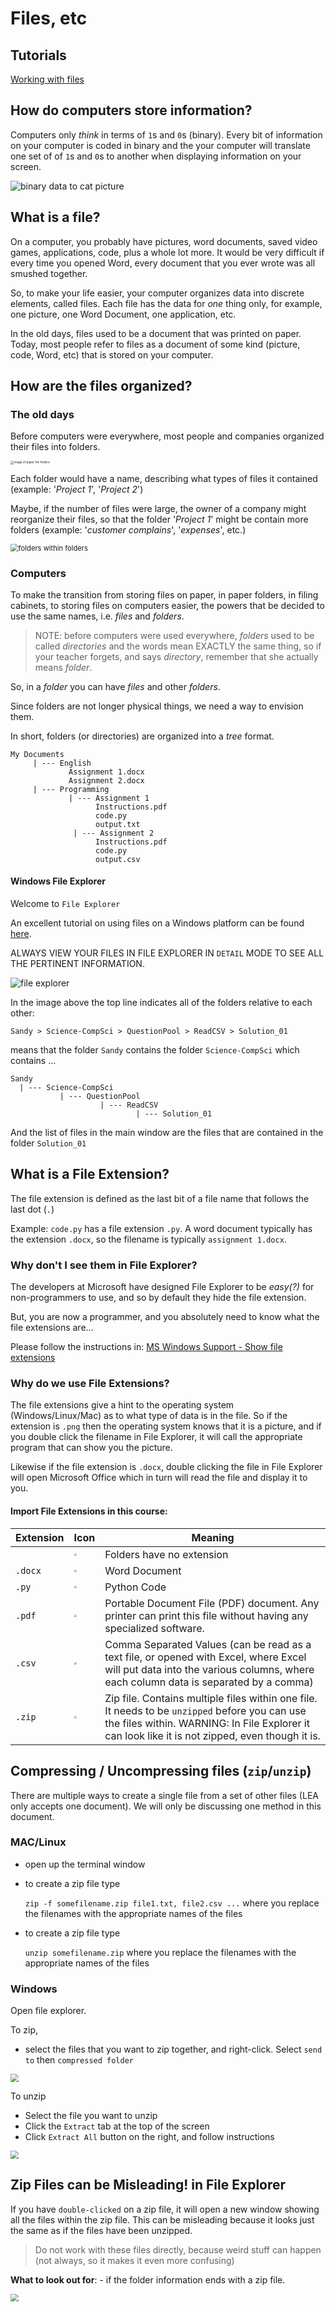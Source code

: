 # Files, etc

## Tutorials

[Working with files](https://edu.gcfglobal.org/en/windowsbasics/working-with-files/1/)

## How do computers store information?

Computers only *think* in terms of `1`s and `0`s (binary).  Every bit of information on your computer is coded in binary and the your computer will translate one set of of `1`s and `0`s to another when displaying information on your screen.

![binary data to cat picture](../Images/binary_to_picture.png)

## What is a file?

On a computer, you probably have pictures, word documents, saved video games, applications, code, plus a whole lot more. It would be very difficult if every time you opened Word, every document that you ever wrote was all smushed together.

So, to make your life easier, your computer organizes data into discrete elements, called files.  Each file has the data for *one* thing only, for example, one picture, one Word Document, one application, etc.

In the old days, files used to be a document that was printed on paper.  Today, most people refer to files as a document of some kind (picture, code, Word, etc) that is stored on your computer.

## How are the files organized?

### The old days

Before computers were everywhere, most people and companies organized their files into folders.

<img src="../Images/real_file_folders.png" alt="image of paper file folders" style="zoom:33%;" />

Each folder would have a name, describing what types of files it contained (example: '*Project 1*', '*Project 2*')

Maybe, if the number of files were large, the owner of a company might reorganize their files, so that the folder '*Project 1*' might be contain more folders (example: '*customer complains*', '*expenses*', etc.)

<img src="../Images/paper_folder_within_folder.png" alt="folders within folders" style="zoom:80%;" />

### Computers

To make the transition from storing files on paper, in paper folders, in filing cabinets, to storing files on computers easier, the powers that be decided to use the same names, i.e. *files* and *folders*.

> NOTE: before computers were used everywhere, *folders* used to be called *directories* and the words mean EXACTLY the same thing, so if your teacher forgets, and says *directory*, remember that she actually means *folder*.

So, in a *folder* you can have *files* and other *folders*.

Since folders are not longer physical things, we need a way to envision them.  

In short, folders (or directories) are organized into a *tree* format.

```text
My Documents
     | --- English
             Assignment 1.docx
             Assignment 2.docx
     | --- Programming
             | --- Assignment 1
                   Instructions.pdf
                   code.py
                   output.txt
              | --- Assignment 2
                   Instructions.pdf
                   code.py
                   output.csv
```



#### Windows File Explorer

Welcome to `File Explorer`

An excellent tutorial on using files on a Windows platform can be found [here](https://edu.gcfglobal.org/en/windowsbasics/working-with-files/1/).

ALWAYS VIEW YOUR FILES IN FILE EXPLORER IN `DETAIL` MODE TO SEE ALL THE PERTINENT INFORMATION.



![file explorer](../Images/file_explorer.png)

In the image above the top line indicates all of the folders relative to each other:

`Sandy > Science-CompSci > QuestionPool > ReadCSV > Solution_01`

means that the folder `Sandy` contains the folder `Science-CompSci` which contains ...

```text
Sandy
  | --- Science-CompSci
           | --- QuestionPool
                    | --- ReadCSV
                            | --- Solution_01
```

And the list of files in the main window are the files that are contained in the folder `Solution_01`



## What is a File Extension?

The file extension is defined as the last bit of a file name that follows the last dot (`.`)

Example: `code.py` has a file extension `.py`.  A word document typically has the extension `.docx`, so the filename is typically `assignment 1.docx`.

### Why don't I see them in File Explorer?

The developers at Microsoft have designed File Explorer to be *easy(?)* for non-programmers to use, and so by default they hide the file extension. 

But, you are now a programmer, and you absolutely need to know what the file extensions are... 

Please follow the instructions in: [MS Windows Support - Show file extensions](https://support.microsoft.com/en-us/windows/common-file-name-extensions-in-windows-da4a4430-8e76-89c5-59f7-1cdbbc75cb01)

### Why do we use File Extensions?

The file extensions give a hint to the operating system (Windows/Linux/Mac) as to what type of data is in the file.  So if the extension is `.png` then the operating system knows that it is a picture, and if you double click the filename in File Explorer, it will call the appropriate program that can show you the picture.

Likewise if the file extension is `.docx`, double clicking the file in File Explorer will open Microsoft Office which in turn will read the file and display it to you.

#### Import File Extensions in this course:

| Extension | Icon | Meaning                                                      |
| --------- | ---- | -------------------------------------------------------- |
| | <img src="../Images/folder_icon.png" style="zoom:25%;" /> | Folders have no extension |
| `.docx`   | <img src="../Images/word_icon.png" style="zoom:25%;" /> | Word Document                                                |
| `.py`     | <img src="../Images/python_icon.png" style="zoom:25%;" />  |Python Code                                                  |
| `.pdf`    | <img src="../Images/pdf_icon.png" style="zoom:25%;" /> | Portable Document File (PDF) document.  Any printer can print this file without having any specialized software. |
| `.csv`    | <img src="../Images/csv_icon.png" style="zoom:25%;" /> |Comma Separated Values (can be read as a text file, or opened with Excel, where Excel will put data into the various columns, where each column data is separated by a comma) |
| `.zip`    | <img src="../Images/zipfile_icon.png" style="zoom:25%;" /> | Zip file.  Contains multiple files within one file. It needs to be `unzipped` before you can use the files within.  WARNING: In File Explorer it can look like it is not zipped, even though it is. |



## Compressing / Uncompressing files (`zip`/`unzip`)

There are multiple ways to create a single file from a set of other files (LEA only accepts one document).  We will only be discussing one method in this document.

### MAC/Linux

* open up the terminal window

* to create a zip file type

  `zip -f somefilename.zip file1.txt, file2.csv ...` where you replace the filenames with the appropriate names of the files

* to create a zip file type

  `unzip somefilename.zip` where you replace the filenames with the appropriate names of the files

### Windows

Open file explorer.

To zip, 

* select the files that you want to zip together, and right-click.  Select `send to` then `compressed folder`

<img src="../Images/create_zipfile.png" style="zoom:80%;" />

To unzip

* Select the file you want to unzip
* Click the `Extract` tab at the top of the screen
* Click `Extract All` button on the right, and follow instructions

<img src="../Images/unzip_files.png" style="zoom:80%;" />



## Zip Files can be Misleading! in File Explorer

If you have `double-clicked` on a zip file, it will open a new window showing all the files within the zip file.  This can be misleading because it looks just the same as if the files have been unzipped.  

> Do not work with these files directly, because weird stuff can happen (not always, so it makes it even more confusing)

**What to look out for**: - if the folder information ends with a zip file.

<img src="../Images/zipped_file_explorer.png" style="zoom:80%;" />

